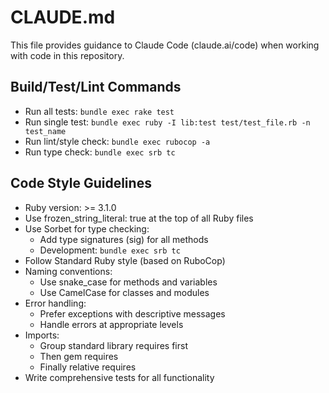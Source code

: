 # CLAUDE.md

This file provides guidance to Claude Code (claude.ai/code) when working with code in this repository.

## Build/Test/Lint Commands
- Run all tests: `bundle exec rake test`
- Run single test: `bundle exec ruby -I lib:test test/test_file.rb -n test_name`
- Run lint/style check: `bundle exec rubocop -a`
- Run type check: `bundle exec srb tc`
## Code Style Guidelines
- Ruby version: >= 3.1.0
- Use frozen_string_literal: true at the top of all Ruby files
- Use Sorbet for type checking:
  - Add type signatures (sig) for all methods
  - Development: `bundle exec srb tc`
- Follow Standard Ruby style (based on RuboCop)
- Naming conventions:
  - Use snake_case for methods and variables
  - Use CamelCase for classes and modules
- Error handling:
  - Prefer exceptions with descriptive messages
  - Handle errors at appropriate levels
- Imports:
  - Group standard library requires first
  - Then gem requires
  - Finally relative requires
- Write comprehensive tests for all functionality
